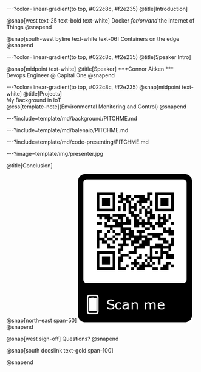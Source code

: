---?color=linear-gradient(to top, #022c8c, #f2e235)
@title[Introduction]

<!--
Tip! Get started with this template as follows:
Step 1. Delete the contents of this PITCHME.md file.
Step 2. Start adding your own custom slide content.
Step 3. Copy slide markdown snippets from template/md directory as needed.
-->

@snap[west text-25 text-bold text-white]
Docker *for/on/and* the Internet of Things
@snapend

@snap[south-west byline text-white text-06]
Containers on the edge
@snapend

---?color=linear-gradient(to top, #022c8c, #f2e235)
@title[Speaker Intro]

@snap[midpoint text-white]
@title[Speaker]
***Connor Aitken ***
<br> 
Devops Engineer @ Capital One
@snapend


---?color=linear-gradient(to top, #022c8c, #f2e235)
@snap[midpoint text-white]
@title[Projects]
<br>
My Background in IoT
<br>
@css[template-note](Environmental Monitoring and Control)
@snapend

---?include=template/md/background/PITCHME.md

---?include=template/md/balenaio/PITCHME.md

---?include=template/md/code-presenting/PITCHME.md

---?image=template/img/presenter.jpg

@title[Conclusion]

@snap[north-east span-50]
![QR](template/img/gitpitch-qr-master.jpg)
@snapend

@snap[west sign-off]
Questions?
@snapend




@snap[south docslink text-gold span-100]

<!-- For supporting documentation see the [The Template Docs](https://gitpitch.com/docs/the-template) -->
@snapend
